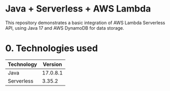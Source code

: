 # Java + Serverless + AWS Lambda

This repository demonstrates a basic integration of AWS Lambda Serverless API,
using Java 17 and AWS DynamoDB for data storage.

# 0. Technologies used

| Technology | Version  |
|------------|----------|
| Java       | 17.0.8.1 |
| Serverless | 3.35.2   |
